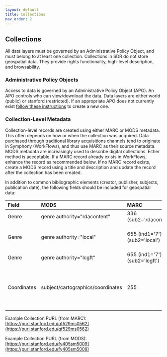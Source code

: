 ```yaml
---
layout: default
title: Collections
nav_order: 2
---
```


## Collections

All data layers must be governed by an Administrative Policy Object, and must belong to at least one collection. Collections in SDR do not store geospatial data. They provide rights functionality, high-level description, and browsability. 

### Administrative Policy Objects

Access to data is governed by an Administrative Policy Object (APO). An APO controls who can view/download the data. Data layers are either world (public) or stanford (restricted). If an appropriate APO does not currently exist [follow these instructions](https://consul.stanford.edu/display/DLSSDOCS/Argo+-+How+to+Create+an+APO) to create a new one.

### Collection-Level Metadata

Collection-level records are created using either MARC or MODS metadata. This often depends on how or when the collection was acquired. Data purchased through traditional library acquisitions channels tend to originate in Symphony (WorkFlows), and thus use MARC as their source metadata. MODS metadata are increasingly used to describe digital collections. Either method is acceptable. If a MARC record already exists in WorkFlows, enhance the record as recommended below. If no MARC record exists, create a MODS record using a title and description and update the record after the collection has been created.

In addition to common bibliographic elements (creator, publisher, subjects, publication date), the following fields should be included for geospatial data:

|Field|MODS|MARC|Value|
|:-----|:------|:------|:------|
|Genre|genre authority="rdacontent"|336 (sub2='rdacontent')|cartographic dataset|
|Genre|genre authority="local"|655 (ind1='7'), (sub2='local')|Geographic information systems data|
|Genre|genre authority="lcgft"|655 (ind1='7'), (sub2='lcgft')|Geospatial data|
|Coordinates|subject/cartographics/coordinates|255|(W 121.4851--W 120.3878/N 038.0775--N 037.1347)|

Example Collection PURL (from MARC): [https://purl.stanford.edu/qf529ms0562](https://purl.stanford.edu/qf529ms0562)

Example Collection PURL (from MODS): [https://purl.stanford.edu/fy405sm5009](https://purl.stanford.edu/fy405sm5009)
